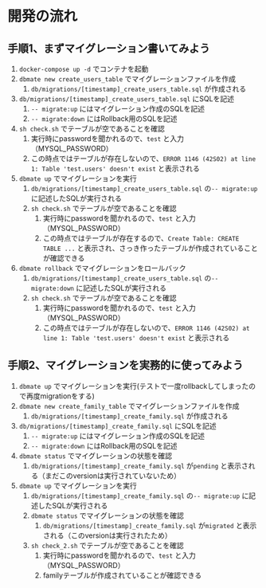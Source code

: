 # 開発の流れ

## 手順1、まずマイグレーション書いてみよう

1. `docker-compose up -d` でコンテナを起動
2. `dbmate new create_users_table` でマイグレーションファイルを作成
   1. `db/migrations/[timestamp]_create_users_table.sql` が作成される
3. `db/migrations/[timestamp]_create_users_table.sql` にSQLを記述
   1. `-- migrate:up` にはマイグレーション作成のSQLを記述
   2. `-- migrate:down` にはRollback用のSQLを記述
4. `sh check.sh` でテーブルが空であることを確認
   1. 実行時にpasswordを聞かれるので、`test` と入力（MYSQL_PASSWORD）
   2. この時点ではテーブルが存在しないので、`ERROR 1146 (42S02) at line 1: Table 'test.users' doesn't exist` と表示される
5. `dbmate up` でマイグレーションを実行
   1. `db/migrations/[timestamp]_create_users_table.sql` の`-- migrate:up` に記述したSQLが実行される
   2. `sh check.sh` でテーブルが空であることを確認
      1. 実行時にpasswordを聞かれるので、`test` と入力（MYSQL_PASSWORD）
      2. この時点ではテーブルが存在するので、`Create Table: CREATE TABLE ...` と表示され、さっき作ったテーブルが作成されていることが確認できる
6. `dbmate rollback` でマイグレーションをロールバック
   1. `db/migrations/[timestamp]_create_users_table.sql` の`-- migrate:down` に記述したSQLが実行される
   2. `sh check.sh` でテーブルが空であることを確認
      1. 実行時にpasswordを聞かれるので、`test` と入力（MYSQL_PASSWORD）
      2. この時点ではテーブルが存在しないので、`ERROR 1146 (42S02) at line 1: Table 'test.users' doesn't exist` と表示される

## 手順2、マイグレーションを実務的に使ってみよう

1. `dbmate up` でマイグレーションを実行(テストで一度rollbackしてしまったので再度migrationをする)
2. `dbmate new create_family_table` でマイグレーションファイルを作成
   1. `db/migrations/[timestamp]_create_family.sql` が作成される
3. `db/migrations/[timestamp]_create_family.sql` にSQLを記述
   1. `-- migrate:up` にはマイグレーション作成のSQLを記述
   2. `-- migrate:down` にはRollback用のSQLを記述
4. `dbmate status` でマイグレーションの状態を確認
   1. `db/migrations/[timestamp]_create_family.sql` が`pending` と表示される（まだこのversionは実行されていないため）
5. `dbmate up` でマイグレーションを実行
   1. `db/migrations/[timestamp]_create_family.sql` の`-- migrate:up` に記述したSQLが実行される
   2. `dbmate status` でマイグレーションの状態を確認
      1. `db/migrations/[timestamp]_create_family.sql` が`migrated` と表示される（このversionは実行されたため）
   3. `sh check_2.sh` でテーブルが空であることを確認
      1. 実行時にpasswordを聞かれるので、`test` と入力（MYSQL_PASSWORD）
      2. familyテーブルが作成されていることが確認できる
